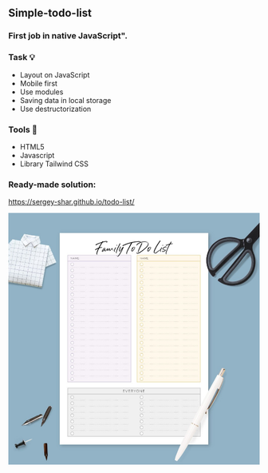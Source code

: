 ## Simple-todo-list
### First job in native JavaScript". 

### Task :bulb:

* Layout on JavaScript
* Mobile first
* Use modules
* Saving data in local storage
* Use destructorization


### Tools :hammer:

* HTML5
* Javascript
* Library Tailwind CSS

### Ready-made solution:

https://sergey-shar.github.io/todo-list/

![alt text](pictures/family-life-household-do.jpeg)
